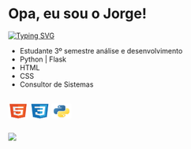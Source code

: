# Opa, eu sou o Jorge!
[![Typing SVG](https://readme-typing-svg.herokuapp.com/?color=00bfbf&size=35&center=true&vCenter=true&width=1000&lines=Olá,+Meu+Nome+É+Jorge+Henrique+Reis;Tenho+24+Anos;Eu+Sou+De+SP;Estou+Estudando+Análise+e+Desenvolvimento;Seja+Bem+Vindo!+:%29)](https://git.io/typing-svg)
- Estudante 3º semestre análise e desenvolvimento 
- Python | Flask
- HTML
- CSS
- Consultor de Sistemas
</div>
<div style="display: inline_block"><br>
  <img align="center" alt="Jorge-HTML" height="30" width="40" src="https://raw.githubusercontent.com/devicons/devicon/master/icons/html5/html5-original.svg">
  <img align="center" alt="Jorge-CSS" height="30" width="40" src="https://raw.githubusercontent.com/devicons/devicon/master/icons/css3/css3-original.svg">
  <img align="center" alt="Jorge-Python" height="30" width="40" src="https://raw.githubusercontent.com/devicons/devicon/master/icons/python/python-original.svg">
</div>

  ##
  
</div>
   <a href="https://www.linkedin.com/in/jorge-reis-a051bb156/" target="_blank"><img src="https://img.shields.io/badge/-LinkedIn-%230077B5?style=for-the-badge&logo=linkedin&logoColor=white" target="_blank"></a>
</div> 
